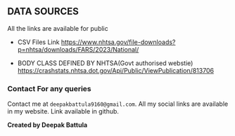 ## DATA SOURCES

All the links are available for public

- CSV Files Link 
https://www.nhtsa.gov/file-downloads?p=nhtsa/downloads/FARS/2023/National/

- BODY CLASS DEFINED BY NHTSA(Govt authorised webstie)
https://crashstats.nhtsa.dot.gov/Api/Public/ViewPublication/813706


### Contact For any queries 
Contact me at `deepakbattula9160@gmail.com`. All my social links are available in my website. Link available in github. 

**Created by Deepak Battula**